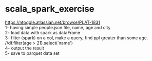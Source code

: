 # scala_spark_exercise
https://ntoggle.atlassian.net/browse/PLAT-1831<br>
1- having simple people.json file, name, age and city<br>
2- load data with spark as dataFrame<br>
3- filter (spark) on a col, make a query, find ppl greater than some age. //df.filter(age > 21).select('name')<br>
4- output the result<br>
5- save to parquet data set<br>